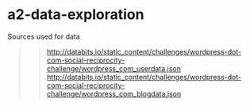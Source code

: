 # a2-data-exploration
Sources used for data
>> http://databits.io/static_content/challenges/wordpress-dot-com-social-reciprocity-challenge/wordpress_com_userdata.json
>> http://databits.io/static_content/challenges/wordpress-dot-com-social-reciprocity-challenge/wordpress_com_blogdata.json
